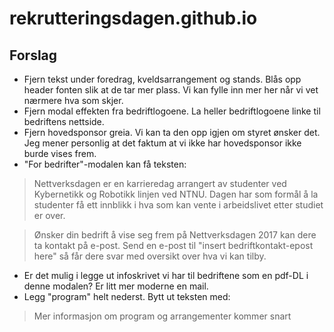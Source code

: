 # rekrutteringsdagen.github.io

## Forslag

* Fjern tekst under foredrag, kveldsarrangement og stands. Blås opp header fonten slik at de tar mer plass. Vi kan fylle inn mer her når vi vet nærmere hva som skjer.
* Fjern modal effekten fra bedriftlogoene. La heller bedriftlogoene linke til bedriftens nettside. 
* Fjern hovedsponsor greia. Vi kan ta den opp igjen om styret ønsker det. Jeg mener personlig at det faktum at vi ikke har hovedsponsor ikke burde vises frem.
* "For bedrifter"-modalen kan få teksten:

> Nettverksdagen er en karrieredag arrangert av studenter ved Kybernetikk og Robotikk linjen ved NTNU. Dagen har som formål å la studenter få ett innblikk i hva som kan vente i arbeidslivet etter studiet er over.

> Ønsker din bedrift å vise seg frem på Nettverksdagen 2017 kan dere ta kontakt på e-post. Send en e-post til "insert bedriftkontakt-epost here" så får dere svar med oversikt over hva vi kan tilby. 

* Er det mulig i legge ut infoskrivet vi har til bedriftene som en pdf-DL i denne modalen? Er litt mer moderne en mail. 
* Legg "program" helt nederst. Bytt ut teksten med:

> Mer informasjon om program og arrangementer kommer snart
